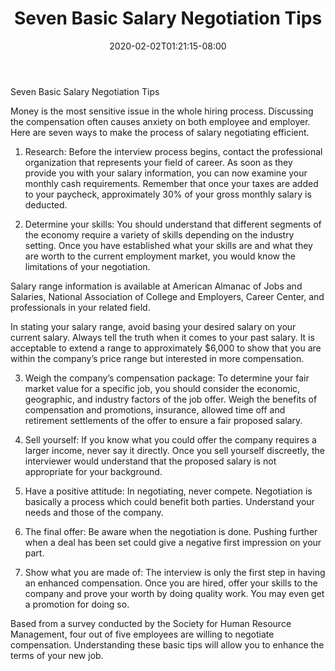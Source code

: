 ﻿---
title: "Seven Basic Salary Negotiation Tips"
date: 2020-02-02T01:21:15-08:00
description: "Job Search Tips for Web Success"
featured_image: "/images/Job Search.jpg"
tags: ["Job Search"]
---

Seven Basic Salary Negotiation Tips


Money is the most sensitive issue in the whole hiring process. Discussing the compensation often causes anxiety on both employee and employer. Here are seven ways to make the process of salary negotiating efficient. 

1) Research:  Before the interview process begins, contact the professional organization that represents your field of career. As soon as they provide you with your salary information, you can now examine your monthly cash requirements. Remember that once your taxes are added to your paycheck, approximately 30% of your gross monthly salary is deducted. 

2) Determine your skills: You should understand that different segments of the economy require a variety of skills depending on the industry setting. Once you have established what your skills are and what they are worth to the current employment market, you would know the limitations of your negotiation.

Salary range information is available at American Almanac of Jobs and Salaries, National Association of College and Employers, Career Center, and professionals in your related field.

In stating your salary range, avoid basing your desired salary on your current salary. Always tell the truth when it comes to your past salary. It is acceptable to extend a range to approximately $6,000 to show that you are within the company’s price range but interested in more compensation. 

3) Weigh the company’s compensation package: To determine your fair market value for a specific job, you should consider the economic, geographic, and industry factors of the job offer. Weigh the benefits of compensation and promotions, insurance, allowed time off and retirement settlements of the offer to ensure a fair proposed salary.

4) Sell yourself: If you know what you could offer the company requires a larger income, never say it directly.  Once you sell yourself discreetly, the interviewer would understand that the proposed salary is not appropriate for your background.

5) Have a positive attitude: In negotiating, never compete. Negotiation is basically a process which could benefit both parties. Understand your needs and those of the company.

6) The final offer: Be aware when the negotiation is done. Pushing further when a deal has been set could give a negative first impression on your part. 

7) Show what you are made of: The interview is only the first step in having an enhanced compensation. Once you are hired, offer your skills to the company and prove your worth by doing quality work. You may even get a promotion for doing so. 

Based from a survey conducted by the Society for Human Resource Management, four out of five employees are willing to negotiate compensation. Understanding these basic tips will allow you to enhance the terms of your new job.

